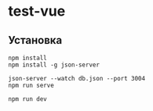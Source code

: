 # test-vue

## Установка

```
npm install
npm install -g json-server
```
```
json-server --watch db.json --port 3004
npm run serve
```
```
npm run dev
```
